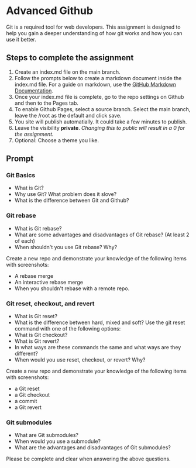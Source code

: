 # Advanced Github

Git is a required tool for web developers. This assignment is designed to help you gain a deeper understanding of how git works and how you can use it better.

## Steps to complete the assignment

1. Create an index.md file on the main branch.
2. Follow the prompts below to create a markdown document inside the index.md file. For a guide on markdown, use the [GitHub Markdown Documentation](https://docs.github.com/en/github/writing-on-github/getting-started-with-writing-and-formatting-on-github/basic-writing-and-formatting-syntax#links).
3. Once your index.md file is complete, go to the repo settings on Github and then to the Pages tab.
4. To enable Github Pages, select a source branch. Select the main branch, leave the /root as the default and click save.
5. You site will publish automatially. It could take a few minutes to publish.
6. Leave the visibility **private**. *Changing this to public will result in a 0 for the assignment.*
7. Optional: Choose a theme you like.

## Prompt

### Git Basics
* What is Git?
* Why use Git? What problem does it slove?
* What is the difference between Git and Github?

### Git rebase

* What is Git rebase?
* What are some advantages and disadvantages of Git rebase? (At least 2 of each)
* When shouldn't you use Git rebase? Why?

Create a new repo and demonstrate your knowledge of the following items with screenshots:
* A rebase merge
* An interactive rebase merge
* When you shouldn't rebase with a remote repo.

### Git reset, checkout, and revert

* What is Git reset?
* What is the difference between hard, mixed and soft?
Use the git reset command with one of the following options:
* What is Git checkout?
* What is Git revert?
* In what ways are these commands the same and what ways are they different?
* When would you use reset, checkout, or revert? Why?

Create a new repo and demonstrate your knowledge of the following items with screenshots:

* a Git reset
* a Git checkout
* a commit
* a Git revert

### Git submodules

* What are Git submodules?
* When would you use a submodule?
* What are the advantages and disadvantages of Git submodules?
 

Please be complete and clear when answering the above questions.
